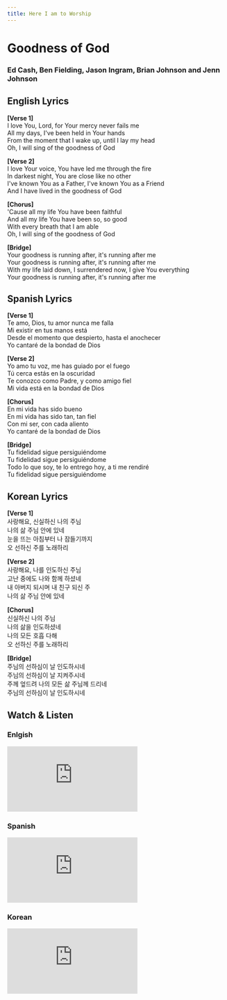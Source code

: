 ```yaml
---
title: Here I am to Worship
---
```


# Goodness of God

<h3>Ed Cash, Ben Fielding, Jason Ingram, Brian Johnson and Jenn Johnson</h3>

## English Lyrics

**[Verse 1]**  
I love You, Lord, for Your mercy never fails me  
All my days, I've been held in Your hands  
From the moment that I wake up, until I lay my head  
Oh, I will sing of the goodness of God  

**[Verse 2]**  
I love Your voice, You have led me through the fire  
In darkest night, You are close like no other  
I've known You as a Father, I've known You as a Friend  
And I have lived in the goodness of God  

**[Chorus]**  
'Cause all my life You have been faithful  
And all my life You have been so, so good  
With every breath that I am able  
Oh, I will sing of the goodness of God  

**[Bridge]**  
Your goodness is running after, it's running after me  
Your goodness is running after, it's running after me  
With my life laid down, I surrendered now, I give You everything  
Your goodness is running after, it's running after me  

## Spanish Lyrics

**[Verse 1]**  
Te amo, Dios, tu amor nunca me falla  
Mi existir en tus manos está  
Desde el momento que despierto, hasta el anochecer  
Yo cantaré de la bondad de Dios  

**[Verse 2]**  
Yo amo tu voz, me has guiado por el fuego  
Tú cerca estás en la oscuridad  
Te conozco como Padre, y como amigo fiel  
Mi vida está en la bondad de Dios  

**[Chorus]**  
En mi vida has sido bueno  
En mi vida has sido tan, tan fiel  
Con mi ser, con cada aliento  
Yo cantaré de la bondad de Dios  

**[Bridge]**  
Tu fidelidad sigue persiguiéndome  
Tu fidelidad sigue persiguiéndome  
Todo lo que soy, te lo entrego hoy, a ti me rendiré  
Tu fidelidad sigue persiguiéndome  

## Korean Lyrics

**[Verse 1]**  
사랑해요, 신실하신 나의 주님  
나의 삶 주님 안에 있네  
눈을 뜨는 아침부터 나 잠들기까지  
오 선하신 주를 노래하리  

**[Verse 2]**  
사랑해요, 나를 인도하신 주님  
고난 중에도 나와 함께 하셨네  
내 아버지 되시며 내 친구 되신 주  
나의 삶 주님 안에 있네  

**[Chorus]**  
신실하신 나의 주님  
나의 삶을 인도하셨네  
나의 모든 호흡 다해  
오 선하신 주를 노래하리  

**[Bridge]**  
주님의 선하심이 날 인도하시네  
주님의 선하심이 날 지켜주시네  
주께 엎드려 나의 모든 삶 주님께 드리네  
주님의 선하심이 날 인도하시네  

## Watch & Listen

### Enlgish

<div style={{position: 'relative', paddingBottom: '56.25%', height: 0, overflow: 'hidden', maxWidth: '95%'}}>
  <iframe 
    style={{position: 'absolute', top: 0, left: 0, width: '100%', height: '100%'}}
    src="https://www.youtube.com/embed/n0FBb6hnwTo" 
    frameBorder="0" 
    allow="accelerometer; autoplay; clipboard-write; encrypted-media; gyroscope; picture-in-picture; web-share" 
    allowFullScreen>
  </iframe>
</div>

### Spanish

<div style={{position: 'relative', paddingBottom: '56.25%', height: 0, overflow: 'hidden', maxWidth: '95%'}}>
  <iframe 
    style={{position: 'absolute', top: 0, left: 0, width: '100%', height: '100%'}}
    src="https://www.youtube.com/embed/LveZsAhVbws" 
    frameBorder="0" 
    allow="accelerometer; autoplay; clipboard-write; encrypted-media; gyroscope; picture-in-picture; web-share" 
    allowFullScreen>
  </iframe>
</div>

### Korean

<div style={{position: 'relative', paddingBottom: '56.25%', height: 0, overflow: 'hidden', maxWidth: '95%'}}>
  <iframe 
    style={{position: 'absolute', top: 0, left: 0, width: '100%', height: '100%'}}
    src="https://www.youtube.com/embed/vwGOFdY-dw0" 
    frameBorder="0" 
    allow="accelerometer; autoplay; clipboard-write; encrypted-media; gyroscope; picture-in-picture; web-share" 
    allowFullScreen>
  </iframe>
</div>
